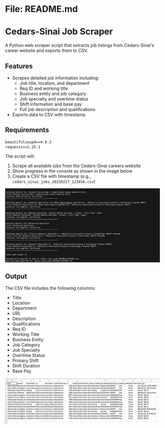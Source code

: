 # File: README.md
# Cedars-Sinai Job Scraper

A Python web scraper script that extracts job listings from Cedars-Sinai's career website and exports them to CSV.

## Features
- Scrapes detailed job information including:
  - Job title, location, and department
  - Req ID and working title
  - Business entity and job category
  - Job specialty and overtime status
  - Shift information and base pay
  - Full job description and qualifications
- Exports data to CSV with timestamp


## Requirements
```
beautifulsoup4>=4.9.3
requests>=2.25.1
```


The script will:
1. Scrape all available jobs from the Cedars-Sinai careers website
2. Show progress in the console as shown in the image below
3. Create a CSV file with timestamp (e.g., `cedars_sinai_jobs_20250217_123456.csv`)

![image alt](https://github.com/Anirudh-bn/Web_Scraping/blob/4d8cda7bb11c59dbd1b36164739debfa7f450f7e/Code_output.jpeg)


## Output
The CSV file includes the following columns:
- Title
- Location
- Department
- URL
- Description
- Qualifications
- Req ID
- Working Title
- Business Entity
- Job Category
- Job Specialty
- Overtime Status
- Primary Shift
- Shift Duration
- Base Pay

![image alt](https://github.com/Anirudh-bn/Web_Scraping/blob/061075e997542fa59d222fb39e52de2138c29368/CSV_File.jpeg)





